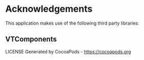 # Acknowledgements
This application makes use of the following third party libraries:

## VTComponents

LICENSE
Generated by CocoaPods - https://cocoapods.org
